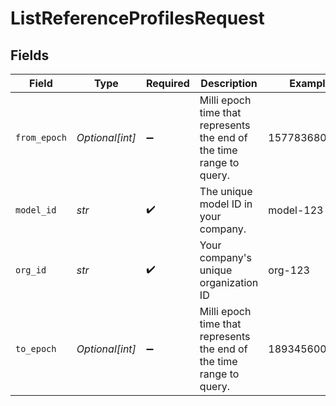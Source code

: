 # ListReferenceProfilesRequest


## Fields

| Field                                                                | Type                                                                 | Required                                                             | Description                                                          | Example                                                              |
| -------------------------------------------------------------------- | -------------------------------------------------------------------- | -------------------------------------------------------------------- | -------------------------------------------------------------------- | -------------------------------------------------------------------- |
| `from_epoch`                                                         | *Optional[int]*                                                      | :heavy_minus_sign:                                                   | Milli epoch time that represents the end of the time range to query. | 1577836800000                                                        |
| `model_id`                                                           | *str*                                                                | :heavy_check_mark:                                                   | The unique model ID in your company.                                 | model-123                                                            |
| `org_id`                                                             | *str*                                                                | :heavy_check_mark:                                                   | Your company's unique organization ID                                | org-123                                                              |
| `to_epoch`                                                           | *Optional[int]*                                                      | :heavy_minus_sign:                                                   | Milli epoch time that represents the end of the time range to query. | 1893456000000                                                        |